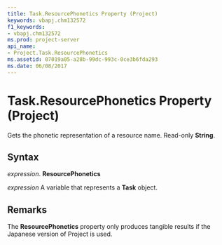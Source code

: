 ```yaml
---
title: Task.ResourcePhonetics Property (Project)
keywords: vbapj.chm132572
f1_keywords:
- vbapj.chm132572
ms.prod: project-server
api_name:
- Project.Task.ResourcePhonetics
ms.assetid: 07019a05-a28b-99dc-993c-0ce3b6fda293
ms.date: 06/08/2017
---
```



# Task.ResourcePhonetics Property (Project)

Gets the phonetic representation of a resource name. Read-only **String**.


## Syntax

 _expression_. **ResourcePhonetics**

 _expression_ A variable that represents a **Task** object.


## Remarks

The **ResourcePhonetics** property only produces tangible results if the Japanese version of Project is used.



